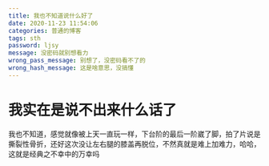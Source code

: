```yaml
---
title: 我也不知道说什么好了
date: 2020-11-23 11:54:06
categories: 普通的博客
tags: sth
password: ljsy
message: 没密码就别想看力
wrong_pass_message: 别想了，没密码看不了的
wrong_hash_message: 这是啥意思，没搞懂
---
```

# 我实在是说不出来什么话了

我也不知道，感觉就像被上天一直玩一样，下台阶的最后一阶崴了脚，拍了片说是撕裂性骨折，还好这次没让左右腿的膝盖再脱位，不然真就是难上加难力，哈哈，这就是经典之不幸中的万幸吗